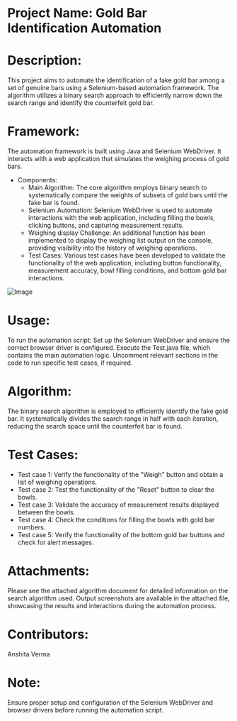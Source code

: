 # Project Name: Gold Bar Identification Automation

# Description:
This project aims to automate the identification of a fake gold bar among a set of genuine bars using a Selenium-based automation framework. The algorithm utilizes a binary search approach to efficiently narrow down the search range and identify the counterfeit gold bar.


# Framework:
The automation framework is built using Java and Selenium WebDriver. It interacts with a web application that simulates the weighing process of gold bars.
* Components:
    * Main Algorithm: The core algorithm employs binary search to systematically compare the weights of subsets of gold bars until the fake bar is found.
    * Selenium Automation: Selenium WebDriver is used to automate interactions with the web application, including filling the bowls, clicking buttons, and capturing measurement results.
    * Weighing display Challenge: An additional function has been implemented to display the weighing list output on the console, providing visibility into the history of weighing operations.
    * Test Cases: Various test cases have been developed to validate the functionality of the web application, including button functionality, measurement accuracy, bowl filling conditions, and bottom gold bar interactions.


![Image](SeleniumControlWebsite/SeleniumControlWebsite.png?raw=true "SeleniumControlWebsite.png")


# Usage:
To run the automation script:
Set up the Selenium WebDriver and ensure the correct browser driver is configured.
Execute the Test.java file, which contains the main automation logic.
Uncomment relevant sections in the code to run specific test cases, if required.

# Algorithm:
The binary search algorithm is employed to efficiently identify the fake gold bar. It systematically divides the search range in half with each iteration, reducing the search space until the counterfeit bar is found.

# Test Cases:
* Test case 1: Verify the functionality of the "Weigh" button and obtain a list of weighing operations.
* Test case 2: Test the functionality of the "Reset" button to clear the bowls.
* Test case 3: Validate the accuracy of measurement results displayed between the bowls.
* Test case 4: Check the conditions for filling the bowls with gold bar numbers.
* Test case 5: Verify the functionality of the bottom gold bar buttons and check for alert messages.

  
# Attachments:
Please see the attached algorithm document for detailed information on the search algorithm used.
Output screenshots are available in the attached file, showcasing the results and interactions during the automation process.

# Contributors:
Anshita Verma

# Note:
Ensure proper setup and configuration of the Selenium WebDriver and browser drivers before running the automation script.





